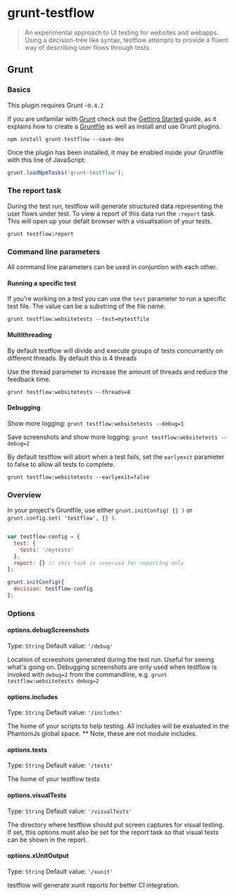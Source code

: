# grunt-testflow

> An experimental approach to UI testing for websites and webapps. Using a decision-tree like syntax, testflow attempts to provide a fluent way of describing user flows through tests.  

## Grunt

### Basics

This plugin requires Grunt `~0.4.2`

If you are unfamilar with [Grunt](http://gruntjs.com/) check out the [Getting Started](http://gruntjs.com/getting-started) guide, as it explains how to create a [Gruntfile](http://gruntjs.com/sample-gruntfile) as well as install and use Grunt plugins.

```shell
npm install grunt-testflow --save-dev
```

Once the plugin has been installed, it may be enabled inside your Gruntfile with this line of JavaScript:

```js
grunt.loadNpmTasks('grunt-testflow');
```

### The report task

During the test run, testflow will generate structured data representing the user flows under test.  To view a report of this data run the `:report` task.  This will open up your defalt browser with a visualisation of your tests.

`grunt testflow:report`

### Command line parameters

All command line parameters can be used in conjuntion with each other.

#### Running a specific test

If you're working on a test you can use the `test` parameter to run a specific test file. The value can be a substring of the file name.

`grunt testflow:websitetests --test=mytestfile`

#### Multithreading

By default testflow will divide and execute groups of tests concurrantly on different threads.  By default this is 4 threads

Use the thread parameter to increase the amount of threads and reduce the feedback time.

`grunt testflow:websitetests --threads=8`

#### Debugging

Show more logging: `grunt testflow:websitetests --debug=1`

Save screenshots and show more logging: `grunt testflow:websitetests --debug=2`

By default testflow will abort when a test fails, set the `earlyexit` parameter to false to allow all tests to complete.

`grunt testflow:websitetests --earlyexit=false`

### Overview
In your project's Gruntfile, use either `grunt.initConfig( {} )` or `grunt.config.set( 'testflow', {} )`.

```js

var testflow-config = {
  test: {
    tests: '/mytests'
  },
  report: {} // this task is reserved for reporting only
};

grunt.initConfig({
  decision: testflow-config
};
```

### Options

#### options.debugScreenshots
Type: `String`
Default value: `'/debug'`

Location of screeshots generated during the test run.  Useful for seeing what's going on.  Debugging screenshots are only used when testflow is invoked with `debug=2` from the commandline, e.g. `grunt testflow:websitetests debug=2`

#### options.includes
Type: `String`
Default value: `'/includes'`

The home of your scripts to help testing.  All includes will be evaluated in the PhantomJs global space. ** Note, these are not module includes.

#### options.tests
Type: `String`
Default value: `'/tests'`

The home of your testflow tests

#### options.visualTests
Type: `String`
Default value: `'/visualTests'`

The directory where testflow should put screen captures for visual testing.  If set, this options must also be set for the report task so that visual tests can be shown in the report.

#### options.xUnitOutput
Type: `String`
Default value: `'/xunit'`

testflow will generate xunit reports for better CI integration.